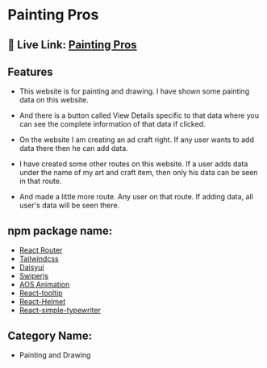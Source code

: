 
# Painting Pros




## 🔗 Live Link: [Painting Pros](https://painting-pros-3868a.web.app/)



## Features

- This website is for painting and drawing. I have shown some painting data on this website.

- And there is a button called View Details specific to that data where you can see the complete information of that data if clicked.

- On the website I am creating an ad craft right. If any user wants to add data there then he can add data.

- I have created some other routes on this website. If a user adds data under the name of my art and craft item, then only his data can be seen in that route.

- And made a little more route. Any user on that route. If adding data, all user's data will be seen there.

##  npm package name:
-  [React Router](https://reactrouter.com/en/main)
-  [Tailwindcss](https://tailwindcss.com)
-  [Daisyui](https://daisyui.com/)
-  [Swiperjs](https://swiperjs.com)
-  [AOS Animation](https://michalsnik.github.io/aos)
- [React-tooltip](https://react-tooltip.com/)
- [React-Helmet](https://www.npmjs.com/package/react-helmet)
- [React-simple-typewriter](https://www.npmjs.com/package/react-simple-typewriter)

## Category Name:  
- Painting and Drawing
